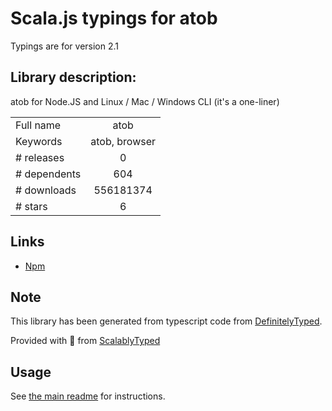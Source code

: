 
# Scala.js typings for atob

Typings are for version 2.1

## Library description:
atob for Node.JS and Linux / Mac / Windows CLI (it's a one-liner)

|                    |                 |
| ------------------ | :-------------: |
| Full name          | atob |
| Keywords           | atob, browser |
| # releases         | 0 |
| # dependents       | 604 |
| # downloads        | 556181374 |
| # stars            | 6 |

## Links
- [Npm](https://www.npmjs.com/package/atob)
    


## Note
This library has been generated from typescript code from [DefinitelyTyped](https://definitelytyped.org).

Provided with :purple_heart: from [ScalablyTyped](https://github.com/oyvindberg/ScalablyTyped)

## Usage
See [the main readme](../../readme.md) for instructions.


